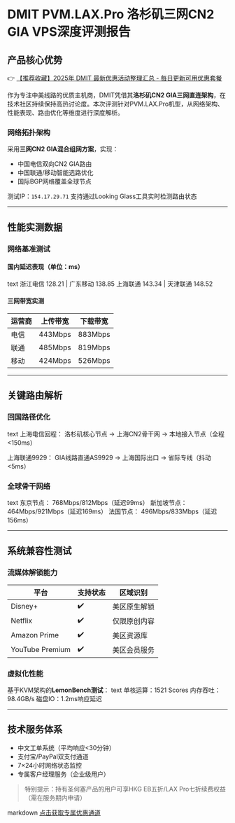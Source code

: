 # DMIT PVM.LAX.Pro 洛杉矶三网CN2 GIA VPS深度评测报告

## 产品核心优势
👉 [【推荐收藏】2025年 DMIT 最新优惠活动整理汇总 - 每日更新可用优惠套餐](https://bit.ly/dmit_coupon)

作为专注中美线路的优质主机商，DMIT凭借其**洛杉矶CN2 GIA三网直连架构**，在技术社区持续保持高热讨论度。本次评测针对PVM.LAX.Pro机型，从网络架构、性能表现、路由优化等维度进行深度解析。

### 网络拓扑架构
采用**三网CN2 GIA混合组网方案**，实现：
- 中国电信双向CN2 GIA路由
- 中国联通/移动智能选路优化
- 国际BGP网络覆盖全球节点

测试IP：`154.17.29.71` 支持通过Looking Glass工具实时检测路由状态

---

## 性能实测数据
### 网络基准测试
#### 国内延迟表现（单位：ms）
text
浙江电信  128.21 | 广东移动  138.85
上海联通  143.34 | 天津联通  148.52

#### 三网带宽实测
运营商 | 上传带宽 | 下载带宽
---|---|---
电信 | 443Mbps | 883Mbps 
联通 | 485Mbps | 819Mbps
移动 | 424Mbps | 526Mbps

---

## 关键路由解析
### 回国路径优化
text
上海电信回程：
洛杉矶核心节点 → 上海CN2骨干网 → 本地接入节点（全程<150ms）

上海联通9929：
GIA线路直通AS9929 → 上海国际出口 → 省际专线（抖动<5ms）

### 全球骨干网络
text
东京节点：  768Mbps/812Mbps（延迟99ms）
新加坡节点：464Mbps/921Mbps（延迟169ms）
法国节点：  496Mbps/833Mbps（延迟156ms）

---

## 系统兼容性测试
### 流媒体解锁能力
平台 | 支持状态 | 区域识别
---|---|---
Disney+ | ✔️ | 美区原生解锁
Netflix | ✔️ | 仅限原创内容
Amazon Prime | ✔️ | 美区资源库
YouTube Premium | ✔️ | 美区会员服务

### 虚拟化性能
基于KVM架构的**LemonBench测试**：
text
单核运算：1521 Scores
内存吞吐：98.4GB/s
磁盘IO：1.2ms响应延迟

---

## 技术服务体系
- 中文工单系统（平均响应<30分钟）
- 支付宝/PayPal双支付通道
- 7×24小时网络状态监控
- 专属客户经理服务（企业级用户）

> 特别提示：持有圣何塞产品的用户可享HKG EB五折/LAX Pro七折续费权益（需在服务期内申请）

markdown
[点击获取专属优惠通道](https://bit.ly/dmit_coupon)